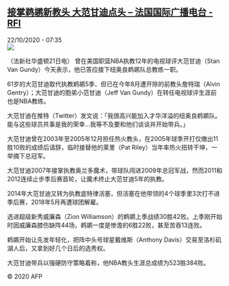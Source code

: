 <!--1603349699000-->
[接掌鹈鹕新教头 大范甘迪点头 – 法国国际广播电台 - RFI](http://www.rfi.fr//cn/contenu/20201022-%E6%8E%A5%E6%8E%8C%E9%B9%88%E9%B9%95%E6%96%B0%E6%95%99%E5%A4%B4-%E5%A4%A7%E8%8C%83%E7%94%98%E8%BF%AA%E7%82%B9%E5%A4%B4)
------

<div>22/10/2020 - 07:35</div><img src="https://s.rfi.fr/media/display/2daf085c-142c-11eb-a2c5-005056bff430/w:310/p:16x9/spo0002b.201022133502.jpg"><div class="t-content__body u-clearfix"><p>（法新社华盛顿21日电）    曾在美国职篮NBA执教12年的电视球评大范甘迪（Stan Van Gundy）今天表示，他已答应接下纽奥良鹈鹕队总教练一职。</p><p>    61岁的大范甘迪取代执教鹈鹕5季、但已在今年8月遭开除的前教头詹特瑞（Alvin Gentry）；大范甘迪的胞弟小范甘迪（Jeff Van Gundy）在转任电视球评生涯前也是NBA教练。</p><p>    大范甘迪在推特（Twitter）发文说：「我很高兴能加入才华洋溢的纽奥良鹈鹕队。能与这些球员共事是我的荣幸...我等不及要和他们谈谈并开始带兵。」</p><p>    大范甘迪曾在2003年至2005年12月担任热火教头，在2005年球季开打仅缴出11胜10败的成绩后请辞，临时接替他的莱里（Pat Riley）当年率热火扭转干坤，一举摘下总冠军。</p><p>    大范甘迪2007年接掌执教奥兰多魔术，带球队闯进2009年总冠军战，然而2011和2012连续止步季后赛首轮，让魔术终止大范甘迪5年的执教。</p><p>    2014年大范甘迪又转为执教底特律活塞，但活塞在他带领的4个球季里3次打不进季后赛，2018年5月再遭球团解雇。</p><p>    选进超级新秀威廉森（Zion Williamson）的鹈鹕上季战绩30胜42败。上季刚开始时因威廉森膝伤缺阵44场，鹈鹕一度是惨澹的6胜22败，甚至苦吞13连败。</p><p>    鹈鹕开始让先发年轻化，把阵中头号球星戴维斯（Anthony Davis）交易至洛杉矶湖人后，又拿到好几个日后的选秀权。</p><p>    大范甘迪带兵以强硬防守策略着称，他NBA教头生涯总成绩为523胜384败。</p><p class="t-copyright">© 2020 AFP</p>        </div>
